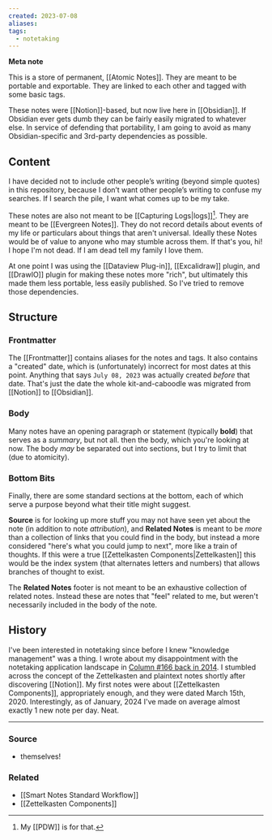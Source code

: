 ```yaml
---
created: 2023-07-08
aliases: 
tags:
  - notetaking
---
```

**Meta note**

This is a store of permanent, [[Atomic Notes]]. They are meant to be portable and exportable. They are linked to each other and tagged with some basic tags.

These notes were [[Notion]]-based, but now live here in [[Obsidian]]. If Obsidian ever gets dumb they can be fairly easily migrated to whatever else. In service of defending that portability, I am going to avoid as many Obsidian-specific and 3rd-party dependencies as possible.

## Content

I have decided not to include other people’s writing (beyond simple quotes) in this repository, because I don’t want other people’s writing to confuse my searches. If I search the pile, I want what comes up to be my take. 

These notes are also not meant to be [[Capturing Logs|logs]][^1]. They are meant to be [[Evergreen Notes]]. They do not record details about events of my life or particulars about things that aren't universal. Ideally these Notes would be of value to anyone who may stumble across them. If that's you, hi! I hope I'm not dead. If I am dead tell my family I love them.

At one point I was using the [[Dataview Plug-in]], [[Excalidraw]] plugin, and [[DrawIO]] plugin for making these notes more "rich", but ultimately this made them less portable, less easily published. So I've tried to remove those dependencies.

## Structure

### Frontmatter
The [[Frontmatter]] contains aliases for the notes and tags. It also contains a "created" date, which is (unfortunately) incorrect for most dates at this point. Anything that says `July 08, 2023` was actually created *before* that date. That's just the date the whole kit-and-caboodle was migrated from [[Notion]] to [[Obsidian]].

### Body
Many notes have an opening paragraph or statement (typically **bold**) that serves as a *summary*, but not all.  then the body, which you're looking at now. The body *may* be separated out into sections, but I try to limit that (due to atomicity). 

### Bottom Bits
Finally, there are some standard sections at the bottom, each of which serve a purpose beyond what their title might suggest. 

**Source** is for looking up more stuff you may not have seen yet about the note (in addition to note *attribution*), and **Related Notes** is meant to be *more* than a collection of links that you could find in the body, but instead a more considered "here's what you could jump to next", more like a train of thoughts. If this were a true [[Zettelkasten Components|Zettelkasten]] this would be the index system (that alternates letters and numbers) that allows branches of thought to exist.

The **Related Notes** footer is not meant to be an exhaustive collection of related notes. Instead these are notes that "feel" related to me, but weren't necessarily included in the body of the note.

[^1]:My [[PDW]] is for that.

## History

I've been interested in notetaking since before I knew "knowledge management" was a thing. I wrote about my disappointment with the notetaking application landscape in [Column #166 back in 2014](https://aarongilly.com/166/). I stumbled across the concept of the Zettelkasten and plaintext notes shortly after discovering [[Notion]]. My first notes were about [[Zettelkasten Components]], appropriately enough, and they were dated March 15th, 2020. Interestingly, as of January, 2024 I've made on average almost exactly 1 new note per day. Neat.

---

### Source
- themselves!

### Related
- [[Smart Notes Standard Workflow]]
- [[Zettelkasten Components]]
